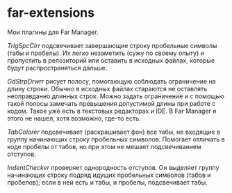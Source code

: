 # far-extensions
Мои плагины для Far Manager.

*TrlgSpcClrr* подсвечивает завершающие строку пробельные символы (табы и пробелы). Их легко
незаметить (сужу по своему опыту) и пропустить в репозиторий или оставить в исходных файлах,
которые будут распространяться дальше.

*GdStrpDrwrr* рисует полосу, помогающую соблюдать ограничение на длину строки. Обычно в исходных
файлах стараются не оставлять неоправданно длинных строк. Можно задать ограничение и с помощью
такой полосы замечать превышения допустимой длины при работе с кодом. Такое уже есть в текстовых
редакторах и IDE. В Far Manager я этого не нашел, хотя возможно, где-то есть.

*TabColorer* подсвечивает (раскрашивает фон) все табы, не входящие в группу начинающих строку
пробельных символов. Помогает отличать в коде пробелы от табов, но при этом не мешает
подсвечиванием отступов.

*IndentChecker* проверяет однородность отступов. Он выделяет группу начинающих строку подряд
идущих пробельных символов (табов и пробелов); если в ней есть и табы, и пробелы, подсвечивает
табы.
